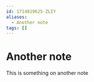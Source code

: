 ```yaml
---
id: 1714819625-ZLIY
aliases:
  - Another note
tags: []
---
```


# Another note

This is something on another note
